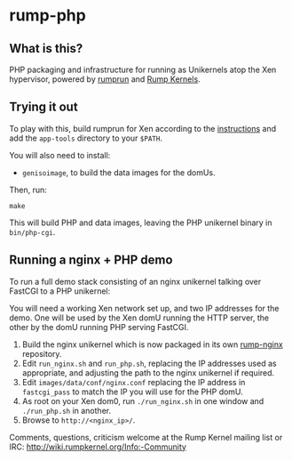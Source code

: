 # rump-php

## What is this?

PHP packaging and infrastructure for running as Unikernels atop
the Xen hypervisor, powered by [rumprun](http://repo.rumpkernel.org/rumprun)
and [Rump Kernels](http://rumpkernel.org).

## Trying it out

To play with this, build rumprun for Xen according to the
[instructions](http://wiki.rumpkernel.org/Repo%3A-rumprun) and add the
`app-tools` directory to your `$PATH`. 

You will also need to install:
* `genisoimage`, to build the data images for the domUs.

Then, run:

````
make
````

This will build PHP and data images, leaving the PHP unikernel binary
in `bin/php-cgi`.

## Running a nginx + PHP demo

To run a full demo stack consisting of an nginx unikernel talking over FastCGI
to a PHP unikernel:

You will need a working Xen network set up, and two IP addresses for the demo.
One will be used by the Xen domU running the HTTP server, the other by the domU
running PHP serving FastCGI.

1. Build the nginx unikernel which is now packaged in its own
   [rump-nginx](https://github.com/mato/rump-nginx) repository.
2. Edit `run_nginx.sh` and `run_php.sh`, replacing the IP addresses used as
   appropriate, and adjusting the path to the nginx unikernel if required.
3. Edit `images/data/conf/nginx.conf` replacing the IP address in
   `fastcgi_pass` to match the IP you will use for the PHP domU.
4. As root on your Xen dom0, run `./run_nginx.sh` in one window and
   `./run_php.sh` in another.
5. Browse to `http://<nginx_ip>/`.

Comments, questions, criticism welcome at the Rump Kernel mailing list or IRC:
http://wiki.rumpkernel.org/Info:-Community

